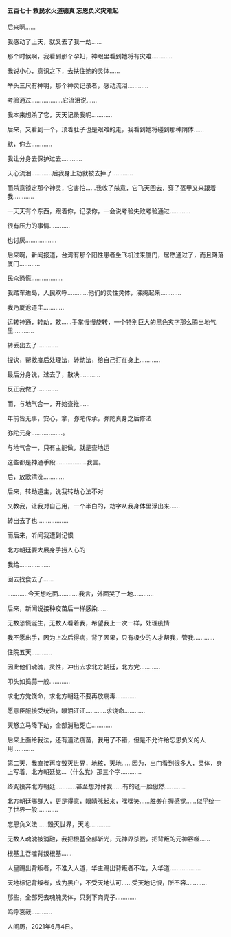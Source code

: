 #### 五百七十 救民水火道德真 忘恩负义灾难起


后来啊……

我感动了上天，就又去了我一劫……

那个时候啊，我看到那个孕妇，神眼里看到她将有灾难…………

我说小心，意识之下，去扶住她的灵体……

举头三尺有神明，那个神灵记录者，感动流泪…………

考验通过………………它流泪说……

我本来想杀了它，天天记录我呢…………

后来，又看到一个，顶着肚子也是艰难的走，我看到她将碰到那种阴体……

默，你去…………

我让分身去保护过去…………

天心流泪…………后我身上劫就被去掉了…………

而杀意锁定那个神灵，它害怕……我收了杀意，它飞天回去，穿了盔甲又来跟着我…………


一天天有个东西，跟着你，记录你，一会说考验失败考验通过…………

很有压力的事情…………

也讨厌………………

后来啊，新闻报道，台湾有那个阳性患者坐飞机过来厦门，居然通过了，而且降落厦门…………


民众恐慌………………

我踏车进岛，人民欢呼…………他们的灵性灵体，沸腾起来…………

我乃厦沧道主…………

运转神通，转劫，敕……手掌慢慢旋转，一个特别巨大的黑色灾字那么腾出地气里…………

转丢出去了…………

捏诀，帮救度后处理法，转劫法，给自己打在身上…………

最后分身说，过去了，散决…………

反正我做了…………


而，与地气合一，开始查推……

年前皆无事，安心，拿，弥陀传承，弥陀真身之后修法


弥陀元身………………。

与地气合一，只有主能做，就是查地运

这些都是神通手段………………我言。

后，放歌清洗…………

后来，转劫道主，说我转劫心法不对

又教我，让我对自己用，一个半白的，劫字从我身体里浮出来……

转出去了也………………

而后来，听闻我遭到记恨

北方朝廷要大展身手捞人心的

我给………………

回去找食去了……

…………今天想吃面…………我言，外面哭了一地…………

后来，新闻说接种疫苗后一样感染……

无数恐慌诞生，无数人看着我，希望我上一次一样，处理疫情

我不愿出手，因为上次后得病，背了因果，只有极少的人才帮我，管我…………

住院五天…………

因此他们魂魄，灵性，冲出去求北方朝廷，北方党…………

叩头如捣蒜一般…………

求北方党饶命，求北方朝廷不要再放病毒…………

愿意臣服接受统治，眼泪汪汪…………求饶命…………

天怒立马降下劫，全部消融死亡…………

后来上面给我法，还有道法疫苗，我用了不错，但是不允许给忘恩负义的人用…………


第二天，我直接再度毁灭世界，地核，天地……因为，出门看到很多人，灵体，身上写着，北方朝廷党…（什么党）那三个字…………


终究投奔北方朝廷…………甚至想对付我……有的还一脸傲然…………


北方朝廷哪群人，更是得意，眼睛咪起来，嘿嘿笑……胜券在握感觉……似乎统一了世界一般…………

忘恩负义法……毁灭世界，天地…………

无数人魂魄被消融，我把根基全部斩光，元神界杀戮，把背叛的元神吞噬……

根基主吞噬背叛根基……

人皇踢出背叛者，不准入人道，华主踢出背叛者不准，入华道………………

天地标记背叛者，成为黑户，不受天地认可……受天地记恨，所不容…………

那些，全部死去魂魄灵体，只剩下肉壳子…………

呜呼哀哉…………


人间历，2021年6月4日。